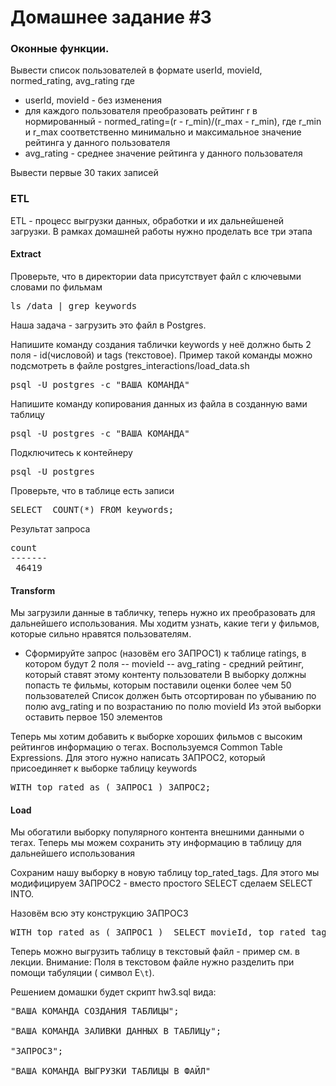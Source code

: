 # Домашнее задание #3

### Оконные функции.

Вывести список пользователей в формате userId, movieId, normed_rating, avg_rating где

- userId, movieId - без изменения
- для каждого пользователя преобразовать рейтинг r в нормированный - normed_rating=(r - r_min)/(r_max - r_min), где r_min и r_max соответственно минимально и максимальное значение рейтинга у данного пользователя
- avg_rating - среднее значение рейтинга у данного пользователя

Вывести первые 30 таких записей

### ETL

ETL - процесс выгрузки данных, обработки и их дальнейшеней загрузки. В рамках домашней работы нужно проделать все три этапа

#### Extract

Проверьте, что в директории data присутствует файл с ключевыми словами по фильмам

<pre>
ls /data | grep keywords
</pre>

Наша задача - загрузить это файл в Postgres. 

Напишите команду создания таблички keywords у неё должно быть 2 поля - id(числовой) и tags (текстовое).  Пример такой команды можно подсмотреть в файле postgres_interactions/load_data.sh
<pre>
psql -U postgres -c "ВАША КОМАНДА"
</pre>

Напишите команду копирования данных из файла в созданную вами таблицу
<pre>
psql -U postgres -c "ВАША КОМАНДА"
</pre>

Подключитесь к контейнеру
<pre>
psql -U postgres
</pre>

Проверьте, что в таблице есть записи
<pre>
SELECT  COUNT(*) FROM keywords;
</pre>

Результат запроса
<pre>
count
-------
 46419
</pre>

#### Transform

Мы загрузили данные в табличку, теперь нужно их преобразовать для дальнейшего использования. Мы ходитм узнать, какие теги у фильмов, которые сильно нравятся пользователям.

- Сформируйте запрос (назовём его ЗАПРОС1) к таблице ratings, в котором будут 2 поля
-- movieId
-- avg_rating - средний рейтинг, который ставят этому контенту пользователи
В выборку должны попасть те фильмы, которым поставили оценки более чем 50 пользователей
Список должен быть отсортирован по убыванию по полю avg_rating и по возрастанию по полю movieId
Из этой выборки оставить первое 150 элементов

Теперь мы хотим добавить к выборке хороших фильмов с высоким рейтингов информацию о тегах. Воспользуемся Common Table Expressions. Для этого нужно написать ЗАПРОС2, который присоединяет к выборке таблицу keywords

<pre>
WITH top_rated as ( ЗАПРОС1 ) ЗАПРОС2;
</pre>

#### Load

Мы обогатили выборку популярного контента внешними данными о тегах. Теперь мы можем сохранить эту информацию в таблицу для дальнейшего использования

Сохраним нашу выборку в новую таблицу top_rated_tags. Для этого мы модифицируем ЗАПРОС2 - вместо простого SELECT сделаем SELECT INTO.

Назовём всю эту конструкцию ЗАПРОС3
<pre>
WITH top_rated as ( ЗАПРОС1 )  SELECT movieId, top_rated_tags INTO имя_таблицы FROM top_rated ...;
</pre>

Теперь можно выгрузить таблицу в текстовый файл - пример см. в лекции. Внимание: Поля в текстовом файле нужно разделить при помощи табуляции ( символ E`\t`).

Решением домашки будет скрипт hw3.sql вида:

<pre>
"ВАША КОМАНДА СОЗДАНИЯ ТАБЛИЦЫ";

"ВАША КОМАНДА ЗАЛИВКИ ДАННЫХ В ТАБЛИЦу";

"ЗАПРОС3";

"ВАША КОМАНДА ВЫГРУЗКИ ТАБЛИЦЫ В ФАЙЛ"
</pre>
